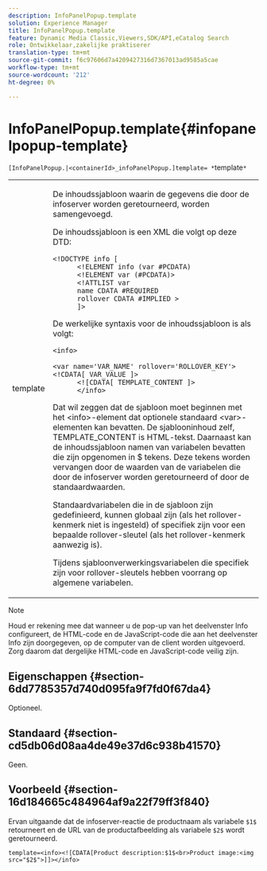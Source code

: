 ```yaml
---
description: InfoPanelPopup.template
solution: Experience Manager
title: InfoPanelPopup.template
feature: Dynamic Media Classic,Viewers,SDK/API,eCatalog Search
role: Ontwikkelaar,zakelijke praktiserer
translation-type: tm+mt
source-git-commit: f6c97606d7a4209427316d7367013ad9585a5cae
workflow-type: tm+mt
source-wordcount: '212'
ht-degree: 0%

---
```



# InfoPanelPopup.template{#infopanelpopup-template}

`[InfoPanelPopup.|<containerId>_infoPanelPopup.]template= *`template`*`

<table id="table_A6B1B446A7AE4A4A8B552C07EC88E518"> 
 <tbody> 
  <tr> 
   <td> <p> <span class="codeph"><span class="varname"> template</span></span> </p> </td> 
   <td> <p>De inhoudssjabloon waarin de gegevens die door de infoserver worden geretourneerd, worden samengevoegd. </p> <p>De inhoudssjabloon is een XML die volgt op deze DTD: </p> <p> <code>&lt;!DOCTYPE&nbsp;info&nbsp;[
      &lt;!ELEMENT&nbsp;info&nbsp;(var&nbsp;#PCDATA)
      &lt;!ELEMENT&nbsp;var&nbsp;(#PCDATA)&gt;
      &lt;!ATTLIST&nbsp;var&nbsp;
      name&nbsp;CDATA&nbsp;#REQUIRED
      rollover&nbsp;CDATA&nbsp;#IMPLIED&nbsp;&gt;
      ]&gt;</code> </p> <p>De werkelijke syntaxis voor de inhoudssjabloon is als volgt: </p> <p> <code>&lt;info&gt;
      &lt;var&nbsp;name='VAR_NAME'&nbsp;rollover='ROLLOVER_KEY'&gt;&lt;!CDATA[&nbsp;VAR_VALUE&nbsp;]&gt;
      &lt;![CDATA[&nbsp;TEMPLATE_CONTENT&nbsp;]&gt;
      &lt;/info&gt;</code> </p> <p>Dat wil zeggen dat de sjabloon moet beginnen met het <span class="codeph"> &lt;info&gt;</span>-element dat optionele standaard <span class="codeph"> &lt;var&gt;</span>-elementen kan bevatten. De sjablooninhoud zelf, <span class="codeph"> TEMPLATE_CONTENT</span> is HTML-tekst. Daarnaast kan de inhoudssjabloon namen van variabelen bevatten die zijn opgenomen in <span class="codeph"> $</span> tekens. Deze tekens worden vervangen door de waarden van de variabelen die door de infoserver worden geretourneerd of door de standaardwaarden. </p> <p>Standaardvariabelen die in de sjabloon zijn gedefinieerd, kunnen globaal zijn (als het rollover-kenmerk niet is ingesteld) of specifiek zijn voor een bepaalde rollover-sleutel (als het rollover-kenmerk aanwezig is). </p> <p>Tijdens sjabloonverwerkingsvariabelen die specifiek zijn voor rollover-sleutels hebben voorrang op algemene variabelen. </p> </td> 
  </tr> 
 </tbody> 
</table>

>[!NOTE]
>
>Houd er rekening mee dat wanneer u de pop-up van het deelvenster Info configureert, de HTML-code en de JavaScript-code die aan het deelvenster Info zijn doorgegeven, op de computer van de client worden uitgevoerd. Zorg daarom dat dergelijke HTML-code en JavaScript-code veilig zijn.

## Eigenschappen {#section-6dd7785357d740d095fa9f7fd0f67da4}

Optioneel.

## Standaard {#section-cd5db06d08aa4de49e37d6c938b41570}

Geen.

## Voorbeeld {#section-16d184665c484964af9a22f79ff3f840}

Ervan uitgaande dat de infoserver-reactie de productnaam als variabele `$1$` retourneert en de URL van de productafbeelding als variabele `$2$` wordt geretourneerd.

`template=<info><![CDATA[Product description:$1$<br>Product image:<img src="$2$">]]></info>`
